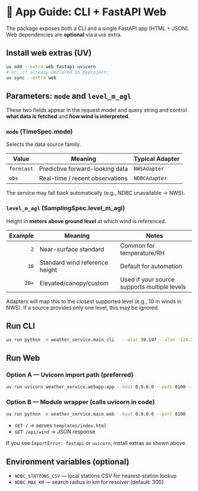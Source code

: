 # 🧰 App Guide: CLI + FastAPI Web

The package exposes both a CLI and a single FastAPI app (HTML + JSON). Web dependencies are **optional** via a `web` extra.

## Install web extras (UV)

```bash
uv add --extra web fastapi uvicorn
# or, if already declared in pyproject:
uv sync --extra web
```

## Parameters: `mode` and `level_m_agl`

These two fields appear in the request model and query string and control **what data is fetched** and **how wind is interpreted**.

### `mode` (TimeSpec.mode)

Selects the data source family.

| Value      | Meaning                         | Typical Adapter |
| ---------- | ------------------------------- | --------------- |
| `forecast` | Predictive forward-looking data | `NWSAdapter`    |
| `obs`      | Real-time / recent observations | `NDBCAdapter`   |

The service may fall back automatically (e.g., NDBC unavailable → NWS).

### `level_m_agl` (SamplingSpec.level_m_agl)

Height in **meters above ground level** at which wind is referenced.

| Example | Meaning                        | Notes                                        |
| ------: | ------------------------------ | -------------------------------------------- |
|     `2` | Near-surface standard          | Common for temperature/RH                    |
|    `10` | Standard wind reference height | Default for automation                       |
|   `20+` | Elevated/canopy/custom         | Used if your source supports multiple levels |

Adapters will map this to the closest supported level (e.g., 10 m winds in NWS). If a source provides only one level, this may be ignored.

## Run CLI

```bash
uv run python -m weather_service.main cli   --alat 39.197 --alon -120.238   --blat 39.250 --blon -120.150   --hours 24 --mode forecast --level_m_agl 10
```

## Run Web

### Option A — Uvicorn import path (preferred)

```bash
uv run uvicorn weather_service.webapp:app --host 0.0.0.0 --port 8100 --reload
```

### Option B — Module wrapper (calls uvicorn in code)

```bash
uv run python -m weather_service.main web --host 0.0.0.0 --port 8100
```

- `GET /` → serves `templates/index.html`
- `GET /api/wind` → JSON response

If you see `ImportError: fastapi` or `uvicorn`, install extras as shown above.

## Environment variables (optional)

- `NDBC_STATIONS_CSV` — local stations CSV for nearest-station lookup
- `NDBC_MAX_KM` — search radius in km for resolver (default: 300)
